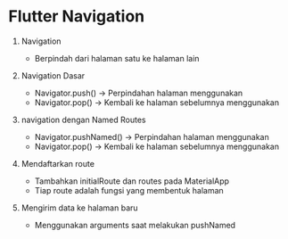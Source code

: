 # Flutter Navigation

1. Navigation
    - Berpindah dari halaman satu ke halaman lain

2. Navigation Dasar
    - Navigator.push() -> Perpindahan halaman menggunakan
    - Navigator.pop() -> Kembali ke halaman sebelumnya menggunakan

3. navigation dengan Named Routes
    - Navigator.pushNamed() -> Perpindahan halaman menggunakan
    - Navigator.pop() -> Kembali ke halaman sebelumnya menggunakan

4. Mendaftarkan route
    - Tambahkan initialRoute dan routes pada MaterialApp
    - Tiap route adalah fungsi yang membentuk halaman

5. Mengirim data ke halaman baru
    - Menggunakan arguments saat melakukan pushNamed
    
